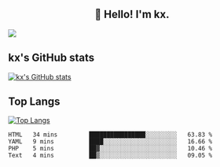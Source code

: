 <h2 align="center">👋 Hello! I'm kx.</h2>

<img align="center" src="https://github.com/kxshu/kxshu/actions/workflows/blank.yml/badge.svg" />

<!--
**kxshu/kxshu** is a ✨ _special_ ✨ repository because its `README.md` (this file) appears on your GitHub profile.

Here are some ideas to get you started:

- 🔭 I’m currently working on ...
- 🌱 I’m currently learning ...
- 👯 I’m looking to collaborate on ...
- 🤔 I’m looking for help with ...
- 💬 Ask me about ...
- 📫 How to reach me: ...
- 😄 Pronouns: ...
- ⚡ Fun fact: ...
-->


## kx's GitHub stats

[![kx's GitHub stats](https://github-readme-stats.vercel.app/api?username=kxshu&show_icons=true)](https://github.com/kxshu/kxshu)

## Top Langs

[![Top Langs](https://github-readme-stats.vercel.app/api/top-langs/?username=kxshu&layout=compact)](https://github.com/kxshu/kxshu)




<!--START_SECTION:waka-->

```text
HTML   34 mins         ████████████████░░░░░░░░░   63.83 %
YAML   9 mins          ████░░░░░░░░░░░░░░░░░░░░░   16.66 %
PHP    5 mins          ██▓░░░░░░░░░░░░░░░░░░░░░░   10.46 %
Text   4 mins          ██▒░░░░░░░░░░░░░░░░░░░░░░   09.05 %
```

<!--END_SECTION:waka-->

